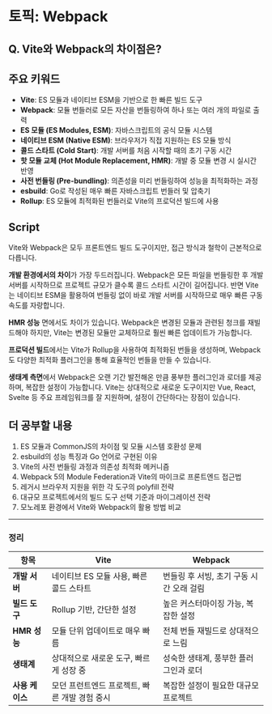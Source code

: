 # 토픽: Webpack

## Q. Vite와 Webpack의 차이점은?

## 주요 키워드

- **Vite**: ES 모듈과 네이티브 ESM을 기반으로 한 빠른 빌드 도구
- **Webpack**: 모듈 번들러로 모든 자산을 번들링하여 하나 또는 여러 개의 파일로 출력
- **ES 모듈 (ES Modules, ESM)**: 자바스크립트의 공식 모듈 시스템
- **네이티브 ESM (Native ESM)**: 브라우저가 직접 지원하는 ES 모듈 방식
- **콜드 스타트 (Cold Start)**: 개발 서버를 처음 시작할 때의 초기 구동 시간
- **핫 모듈 교체 (Hot Module Replacement, HMR)**: 개발 중 모듈 변경 시 실시간 반영
- **사전 번들링 (Pre-bundling)**: 의존성을 미리 번들링하여 성능을 최적화하는 과정
- **esbuild**: Go로 작성된 매우 빠른 자바스크립트 번들러 및 압축기
- **Rollup**: ES 모듈에 최적화된 번들러로 Vite의 프로덕션 빌드에 사용

## Script

Vite와 Webpack은 모두 프론트엔드 빌드 도구이지만, 접근 방식과 철학이 근본적으로 다릅니다.

**개발 환경에서의 차이**가 가장 두드러집니다. Webpack은 모든 파일을 번들링한 후 개발 서버를 시작하므로 프로젝트 규모가 클수록 콜드 스타트 시간이 길어집니다. 반면 Vite는 네이티브 ESM을 활용하여 번들링 없이 바로 개발 서버를 시작하므로 매우 빠른 구동 속도를 자랑합니다.

**HMR 성능** 면에서도 차이가 있습니다. Webpack은 변경된 모듈과 관련된 청크를 재빌드해야 하지만, Vite는 변경된 모듈만 교체하므로 훨씬 빠른 업데이트가 가능합니다.

**프로덕션 빌드**에서는 Vite가 Rollup을 사용하여 최적화된 번들을 생성하며, Webpack도 다양한 최적화 플러그인을 통해 효율적인 번들을 만들 수 있습니다.

**생태계 측면**에서 Webpack은 오랜 기간 발전해온 만큼 풍부한 플러그인과 로더를 제공하며, 복잡한 설정이 가능합니다. Vite는 상대적으로 새로운 도구이지만 Vue, React, Svelte 등 주요 프레임워크를 잘 지원하며, 설정이 간단하다는 장점이 있습니다.

## 더 공부할 내용

1. ES 모듈과 CommonJS의 차이점 및 모듈 시스템 호환성 문제
2. esbuild의 성능 특징과 Go 언어로 구현된 이유
3. Vite의 사전 번들링 과정과 의존성 최적화 메커니즘
4. Webpack 5의 Module Federation과 Vite의 마이크로 프론트엔드 접근법
5. 레거시 브라우저 지원을 위한 각 도구의 polyfill 전략
6. 대규모 프로젝트에서의 빌드 도구 선택 기준과 마이그레이션 전략
7. 모노레포 환경에서 Vite와 Webpack의 활용 방법 비교

---

### 정리

| 항목            | **Vite**                                      | **Webpack**                              |
| --------------- | --------------------------------------------- | ---------------------------------------- |
| **개발 서버**   | 네이티브 ES 모듈 사용, 빠른 콜드 스타트       | 번들링 후 서빙, 초기 구동 시간 오래 걸림 |
| **빌드 도구**   | Rollup 기반, 간단한 설정                      | 높은 커스터마이징 가능, 복잡한 설정      |
| **HMR 성능**    | 모듈 단위 업데이트로 매우 빠름                | 전체 번들 재빌드로 상대적으로 느림       |
| **생태계**      | 상대적으로 새로운 도구, 빠르게 성장 중        | 성숙한 생태계, 풍부한 플러그인과 로더    |
| **사용 케이스** | 모던 프런트엔드 프로젝트, 빠른 개발 경험 중시 | 복잡한 설정이 필요한 대규모 프로젝트     |

